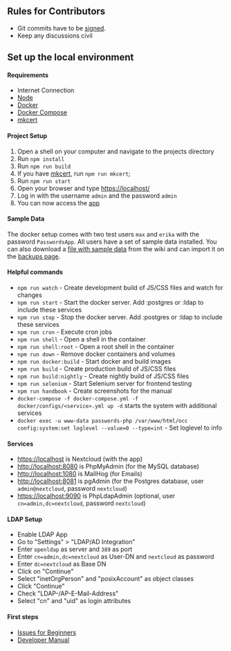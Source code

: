 ## Rules for Contributors

* Git commits have to be [signed](https://git.mdns.eu/nextcloud/passwords/wikis/Developers/Contributing/Verify-Git-Commits).
* Keep any discussions civil

## Set up the local environment
#### Requirements
* Internet Connection
* [Node](https://nodejs.org/)
* [Docker](https://store.docker.com/search?type=edition&offering=community)
* [Docker Compose](https://docs.docker.com/compose/install/#install-compose)
* [mkcert](https://github.com/FiloSottile/mkcert)

#### Project Setup
1. Open a shell on your computer and navigate to the projects directory
2. Run `npm install`
3. Run `npm run build`
4. If you have [mkcert](https://github.com/FiloSottile/mkcert), run `npm run mkcert`;
5. Run `npm run start`
6. Open your browser and type [https://localhost/](https://localhost/)
7. Log in with the username `admin` and the password `admin`
8. You can now access the [app](http://localhost/index.php/apps/passwords)

#### Sample Data
The docker setup comes with two test users `max` and `erika` with the password `PasswordsApp`.
All users have a set of sample data installed.
You can also download a [file with sample data](https://git.mdns.eu/nextcloud/passwords/wikis/Developers/_files/SamplePasswords.json) from the wiki and can import it on the [backups page](http://localhost/index.php/apps/passwords#/backup).

#### Helpful commands
* `npm run watch` - Create development build of JS/CSS files and watch for changes
* `npm run start` - Start the docker server. Add :postgres or :ldap to include these services
* `npm run stop` - Stop the docker server. Add :postgres or :ldap to include these services
* `npm run cron` - Execute cron jobs
* `npm run shell` - Open a shell in the container
* `npm run shell:root` - Open a root shell in the container
* `npm run down` - Remove docker containers and volumes
* `npm run docker:build` - Start docker and build images
* `npm run build` - Create production build of JS/CSS files
* `npm run build:nightly` - Create nightly build of JS/CSS files
* `npm run selenium` - Start Selenium server for frontend testing
* `npm run handbook` - Create screenshots for the manual
* `docker-compose -f docker-compose.yml -f docker/configs/<service>.yml up -d` starts the system with additional services
* `docker exec -u www-data passwords-php /var/www/html/occ  config:system:set loglevel --value=0 --type=int` - Set loglevel to info

#### Services
 - [https://localhost](https://localhost) is Nextcloud (with the app)
 - [http://localhost:8080](http://localhost:8080) is PhpMyAdmin (for the MySQL database)
 - [http://localhost:1080](http://localhost:1080) is MailHog (for Emails)
 - [http://localhost:8081](http://localhost:8081) is pgAdmin (for the Postgres database, user `admin@nextcloud`, password `nextcloud`)
 - [https://localhost:9090](https://localhost:9090) is PhpLdapAdmin (optional, user `cn=admin,dc=nextcloud`, password `nextcloud`)

#### LDAP Setup
 - Enable LDAP App
 - Go to "Settings" > "LDAP/AD Integration"
 - Enter `openldap` as server and `389` as port
 - Enter `cn=admin,dc=nextcloud` as User-DN and `nextcloud` as password
 - Enter `dc=nextcloud` as Base DN
 - Click on "Continue"
 - Select "inetOrgPerson" and "posixAccount" as object classes
 - Click "Continue"
 - Check "LDAP-/AP-E-Mail-Address"
 - Select "cn" and "uid" as login attributes

#### First steps
* [Issues for Beginners](https://github.com/marius-wieschollek/passwords/labels/for%3Astarters)
* [Developer Manual](https://git.mdns.eu/nextcloud/passwords/wikis/Developers/Index)